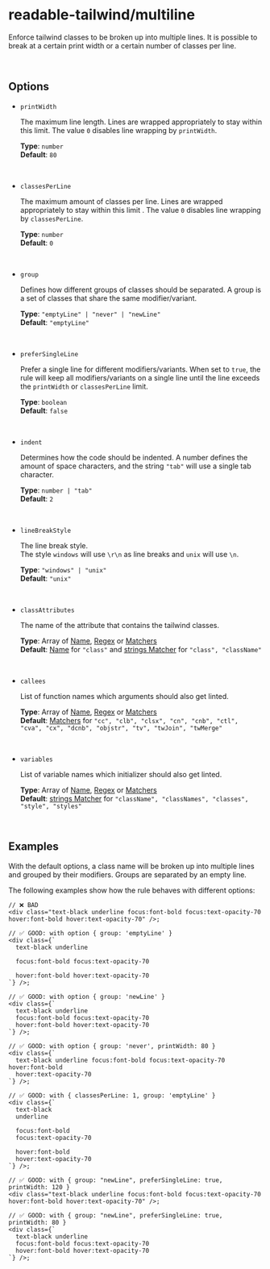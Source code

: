 # readable-tailwind/multiline

Enforce tailwind classes to be broken up into multiple lines. It is possible to break at a certain print width or a certain number of classes per line.

<br/>

## Options

- `printWidth`

  The maximum line length. Lines are wrapped appropriately to stay within this limit. The value `0` disables line wrapping by `printWidth`.

  **Type**: `number`  
  **Default**: `80`

<br/>

- `classesPerLine`

  The maximum amount of classes per line. Lines are wrapped appropriately to stay within this limit . The value `0` disables line wrapping by `classesPerLine`.

  **Type**: `number`  
  **Default**: `0`

<br/>

- `group`

  Defines how different groups of classes should be separated. A group is a set of classes that share the same modifier/variant.

  **Type**: `"emptyLine" | "never" | "newLine"`  
  **Default**: `"emptyLine"`  

<br/>

- `preferSingleLine`

  Prefer a single line for different modifiers/variants. When set to `true`, the rule will keep all modifiers/variants on a single line until the line exceeds the `printWidth` or `classesPerLine` limit.

  **Type**: `boolean`  
  **Default**: `false`  

<br/>

- `indent`

  Determines how the code should be indented. A number defines the amount of space characters, and the string `"tab"` will use a single tab character.

  **Type**: `number | "tab"`  
  **Default**: `2`

<br/>

- `lineBreakStyle`

  The line break style.  
  The style `windows` will use `\r\n` as line breaks and `unix` will use `\n`.

  **Type**: `"windows" | "unix"`  
  **Default**: `"unix"`

<br/>

- `classAttributes`

  The name of the attribute that contains the tailwind classes.

  **Type**: Array of [Name](../concepts/concepts.md#name), [Regex](../concepts/concepts.md#regular-expressions) or [Matchers](../concepts/concepts.md#matchers)  
  **Default**: [Name](../concepts/concepts.md#name) for `"class"` and [strings Matcher](../concepts/concepts.md#types-of-matchers) for `"class", "className"`

<br/>

- `callees`

  List of function names which arguments should also get linted.
  
  **Type**: Array of [Name](../concepts/concepts.md#name), [Regex](../concepts/concepts.md#regular-expressions) or [Matchers](../concepts/concepts.md#matchers)  
  **Default**: [Matchers](../concepts/concepts.md#types-of-matchers) for `"cc", "clb", "clsx", "cn", "cnb", "ctl", "cva", "cx", "dcnb", "objstr", "tv", "twJoin", "twMerge"`

<br/>

- `variables`

  List of variable names which initializer should also get linted.
  
  **Type**: Array of [Name](../concepts/concepts.md#name), [Regex](../concepts/concepts.md#regular-expressions) or [Matchers](../concepts/concepts.md#matchers)  
  **Default**:  [strings Matcher](../concepts/concepts.md#types-of-matchers) for `"className", "classNames", "classes", "style", "styles"`

<br/>

## Examples

With the default options, a class name will be broken up into multiple lines and grouped by their modifiers. Groups are separated by an empty line.  

The following examples show how the rule behaves with different options:

```tsx
// ❌ BAD
<div class="text-black underline focus:font-bold focus:text-opacity-70 hover:font-bold hover:text-opacity-70" />;
```

```tsx
// ✅ GOOD: with option { group: 'emptyLine' }
<div class={`
  text-black underline

  focus:font-bold focus:text-opacity-70

  hover:font-bold hover:text-opacity-70
`} />;
```

```tsx
// ✅ GOOD: with option { group: 'newLine' }
<div class={`
  text-black underline
  focus:font-bold focus:text-opacity-70
  hover:font-bold hover:text-opacity-70
`} />;
```

```tsx
// ✅ GOOD: with option { group: 'never', printWidth: 80 }
<div class={`
  text-black underline focus:font-bold focus:text-opacity-70 hover:font-bold
  hover:text-opacity-70
`} />;
```

```tsx
// ✅ GOOD: with { classesPerLine: 1, group: 'emptyLine' }
<div class={`
  text-black
  underline

  focus:font-bold
  focus:text-opacity-70

  hover:font-bold
  hover:text-opacity-70
`} />;
```

```tsx
// ✅ GOOD: with { group: "newLine", preferSingleLine: true, printWidth: 120 }
<div class="text-black underline focus:font-bold focus:text-opacity-70 hover:font-bold hover:text-opacity-70" />;
```

```tsx
// ✅ GOOD: with { group: "newLine", preferSingleLine: true, printWidth: 80 }
<div class={`
  text-black underline
  focus:font-bold focus:text-opacity-70
  hover:font-bold hover:text-opacity-70
`} />;
```
